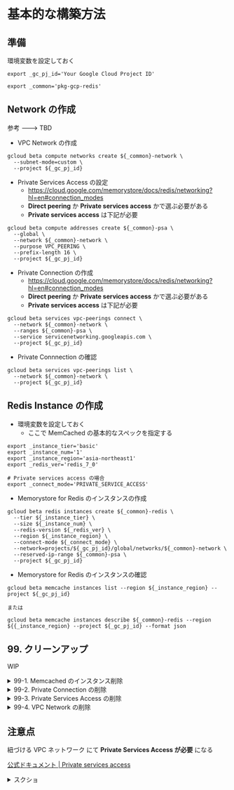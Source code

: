 # 基本的な構築方法

## 準備

環境変数を設定しておく

```
export _gc_pj_id='Your Google Cloud Project ID'

export _common='pkg-gcp-redis'
```

## Network の作成

参考 ---> TBD

+ VPC Network の作成

```
gcloud beta compute networks create ${_common}-network \
  --subnet-mode=custom \
  --project ${_gc_pj_id}
```

+ Private Services Access の設定
  + https://cloud.google.com/memorystore/docs/redis/networking?hl=en#connection_modes
  + **Direct peering** か **Private services access** かで選ぶ必要がある
  + **Private services access** は下記が必要

```
gcloud beta compute addresses create ${_common}-psa \
  --global \
  --network ${_common}-network \
  --purpose VPC_PEERING \
  --prefix-length 16 \
  --project ${_gc_pj_id}
```

+ Private Connection の作成
  + https://cloud.google.com/memorystore/docs/redis/networking?hl=en#connection_modes
  + **Direct peering** か **Private services access** かで選ぶ必要がある
  + **Private services access** は下記が必要

```
gcloud beta services vpc-peerings connect \
  --network ${_common}-network \
  --ranges ${_common}-psa \
  --service servicenetworking.googleapis.com \
  --project ${_gc_pj_id}
```

+ Private Connnection の確認

```
gcloud beta services vpc-peerings list \
  --network ${_common}-network \
  --project ${_gc_pj_id}
```

## Redis Instance の作成

+ 環境変数を設定しておく
  + ここで MemCached の基本的なスペックを指定する

```
export _instance_tier='basic'
export _instance_num='1'
export _instance_region='asia-northeast1'
export _redis_ver='redis_7_0'

# Private services access の場合
export _connect_mode='PRIVATE_SERVICE_ACCESS'
```

+ Memorystore for Redis のインスタンスの作成

```
gcloud beta redis instances create ${_common}-redis \
  --tier ${_instance_tier} \
  --size ${_instance_num} \
  --redis-version ${_redis_ver} \
  --region ${_instance_region} \
  --connect-mode ${_connect_mode} \
  --network=projects/${_gc_pj_id}/global/networks/${_common}-network \
  --reserved-ip-range ${_common}-psa \
  --project ${_gc_pj_id}
```

+ Memorystore for Redis のインスタンスの確認

```
gcloud beta memcache instances list --region ${_instance_region} --project ${_gc_pj_id}

または

gcloud beta memcache instances describe ${_common}-redis --region ${{_instance_region} --project ${_gc_pj_id} --format json
```

## 99. クリーンアップ

WIP

<details>
<summary>99-1. Memcached のインスタンス削除</summary>

```
gcloud beta memcache instances delete ${_common}-memcached \
  --region ${_mem_node_region} \
  --project ${_gc_pj_id}
```

</details>


<details>
<summary>99-2. Private Connection の削除</summary>

```
gcloud beta services vpc-peerings delete \
  --network ${_common}-network \
  --service servicenetworking.googleapis.com \
  --project ${_gc_pj_id}
```

</details>

<details>
<summary>99-3. Private Services Access の削除</summary>

```
gcloud beta compute addresses delete ${_common}-psa \
  --global \
  --project ${_gc_pj_id}
```

</details>

<details>
<summary>99-4. VPC Network の削除</summary>

```
gcloud beta compute networks delete ${_common}-network \
  --project ${_gc_pj_id}
```

</details>


## 注意点

紐づける VPC ネットワーク にて **Private Services Access が必要** になる

[公式ドキュメント | Private services access](https://cloud.google.com/vpc/docs/private-services-access?hl=en)

<details>
<summary>スクショ</summary>

![](./_img/psa.png)

</details>
